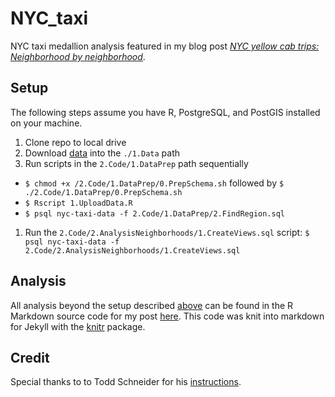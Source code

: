 # NYC_taxi

NYC taxi medallion analysis featured in my blog post _[NYC yellow cab trips: Neighborhood by neighborhood](http://eightportions.com/2016-07-14-NYC-yellow-cabs-neighborhoods/)_.

## Setup

The following steps assume you have R, PostgreSQL, and PostGIS installed on your machine.

1. Clone repo to local drive
1. Download [data](Resources.md#data) into the `./1.Data` path
1. Run scripts in the `2.Code/1.DataPrep` path sequentially
  * `$ chmod +x /2.Code/1.DataPrep/0.PrepSchema.sh` followed by `$ ./2.Code/1.DataPrep/0.PrepSchema.sh`
  * `$ Rscript 1.UploadData.R`
  * `$ psql nyc-taxi-data -f 2.Code/1.DataPrep/2.FindRegion.sql`
1. Run the `2.Code/2.AnalysisNeighborhoods/1.CreateViews.sql` script: `$ psql nyc-taxi-data -f 2.Code/2.AnalysisNeighborhoods/1.CreateViews.sql`

## Analysis
All analysis beyond the setup described [above](#setup) can be found in the R Markdown source code for my post [here](4.Blog/2016-07-14-NYC-yellow-cabs-neighborhoods.Rmd). This code was knit into markdown for Jekyll with the [knitr](http://yihui.name/knitr/) package.

## Credit
Special thanks to to Todd Schneider for his [instructions](https://github.com/toddwschneider/nyc-taxi-data).
